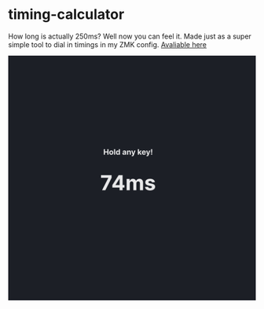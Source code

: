 # timing-calculator

How long is actually 250ms? Well now you can feel it. Made just as a super simple tool to dial in timings in my ZMK config.
[Avaliable here](https://genuine-sorbet-66e2f8.netlify.app)

![Screenshot of the app](./screenshot.png)

